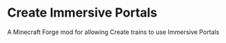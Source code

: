 # Create Immersive Portals
 A Minecraft Forge mod for allowing Create trains to use Immersive Portals